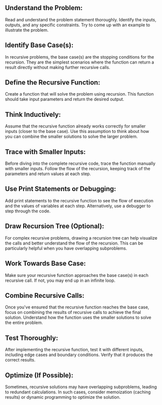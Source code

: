 ## Understand the Problem:

Read and understand the problem statement thoroughly. Identify the inputs, outputs, and any specific constraints. Try to come up with an example to illustrate the problem.


## Identify Base Case(s):

In recursive problems, the base case(s) are the stopping conditions for the recursion. They are the simplest scenarios where the function can return a result directly without making further recursive calls.

## Define the Recursive Function:

Create a function that will solve the problem using recursion. This function should take input parameters and return the desired output.

## Think Inductively:

Assume that the recursive function already works correctly for smaller inputs (closer to the base case). Use this assumption to think about how you can combine the smaller solutions to solve the larger problem.

## Trace with Smaller Inputs:

Before diving into the complete recursive code, trace the function manually with smaller inputs. Follow the flow of the recursion, keeping track of the parameters and return values at each step.

## Use Print Statements or Debugging:

Add print statements to the recursive function to see the flow of execution and the values of variables at each step. Alternatively, use a debugger to step through the code.

## Draw Recursion Tree (Optional):

For complex recursive problems, drawing a recursion tree can help visualize the calls and better understand the flow of the recursion. This can be particularly helpful when you have overlapping subproblems.

## Work Towards Base Case:

Make sure your recursive function approaches the base case(s) in each recursive call. If not, you may end up in an infinite loop.

## Combine Recursive Calls:

Once you've ensured that the recursive function reaches the base case, focus on combining the results of recursive calls to achieve the final solution. Understand how the function uses the smaller solutions to solve the entire problem.

## Test Thoroughly:

After implementing the recursive function, test it with different inputs, including edge cases and boundary conditions. Verify that it produces the correct results.

## Optimize (If Possible):

Sometimes, recursive solutions may have overlapping subproblems, leading to redundant calculations. In such cases, consider memoization (caching results) or dynamic programming to optimize the solution.
